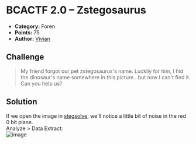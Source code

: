 # BCACTF 2.0 – Zstegosaurus

* **Category:** Foren
* **Points:** 75
* **Author:** [Vivian](https://github.com/vivian-dai)

## Challenge

> My friend forgot our pet zstegosaurus's name. Luckily for him, I hid the dinosaur's name somewhere in this picture...but now I can't find it. Can you help us?

## Solution

If we open the image in [stegsolve](https://github.com/eugenekolo/sec-tools/tree/master/stego/stegsolve/stegsolve), we'll notice a little bit of noise in the red 0 bit plane.  
Analyze > Data Extract:  
![image](https://user-images.githubusercontent.com/38384400/121815756-fb8c0780-cc45-11eb-8fac-d92a509934de.png)